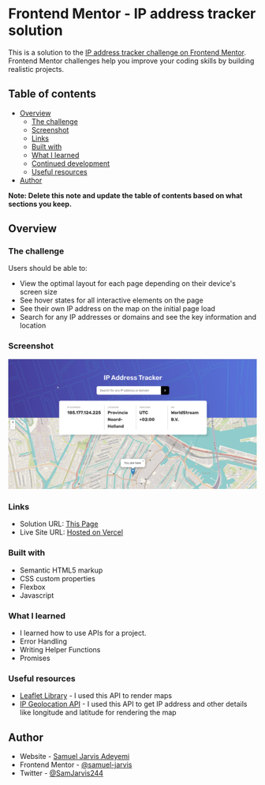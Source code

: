 # Frontend Mentor - IP address tracker solution

This is a solution to the [IP address tracker challenge on Frontend Mentor](https://www.frontendmentor.io/challenges/ip-address-tracker-I8-0yYAH0). Frontend Mentor challenges help you improve your coding skills by building realistic projects. 

## Table of contents

- [Overview](#overview)
  - [The challenge](#the-challenge)
  - [Screenshot](#screenshot)
  - [Links](#links)
  - [Built with](#built-with)
  - [What I learned](#what-i-learned)
  - [Continued development](#continued-development)
  - [Useful resources](#useful-resources)
- [Author](#author)

**Note: Delete this note and update the table of contents based on what sections you keep.**

## Overview

### The challenge

Users should be able to:

- View the optimal layout for each page depending on their device's screen size
- See hover states for all interactive elements on the page
- See their own IP address on the map on the initial page load
- Search for any IP addresses or domains and see the key information and location

### Screenshot

![](./screenshot.png)

### Links

- Solution URL: [This Page](https://github.com/samuel-jarvis/ip-address-tracker)
- Live Site URL: [Hosted on Vercel](https://ip-address-tracker-psi-olive.vercel.app/)


### Built with

- Semantic HTML5 markup
- CSS custom properties
- Flexbox
- Javascript


### What I learned

* I learned how to use APIs for a project.
* Error Handling
* Writing Helper Functions
* Promises

### Useful resources

- [Leaflet Library](https://leafletjs.com/index.html) - I used this API to render maps
- [IP Geolocation API](https://geo.ipify.org/docs) - I used this API to get IP address and other details like longitude and latitude for rendering the map

## Author

- Website - [Samuel Jarvis Adeyemi](https://www.your-site.com)
- Frontend Mentor - [@samuel-jarvis](https://www.frontendmentor.io/profile/samuel-jarvis)
- Twitter - [@SamJarvis244](https://twitter.com/SamJarvis244)

